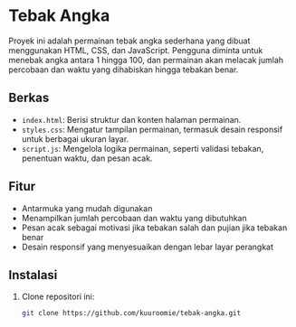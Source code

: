 # Tebak Angka

Proyek ini adalah permainan tebak angka sederhana yang dibuat menggunakan HTML, CSS, dan JavaScript. Pengguna diminta untuk menebak angka antara 1 hingga 100, dan permainan akan melacak jumlah percobaan dan waktu yang dihabiskan hingga tebakan benar.

## Berkas

- `index.html`: Berisi struktur dan konten halaman permainan.
- `styles.css`: Mengatur tampilan permainan, termasuk desain responsif untuk berbagai ukuran layar.
- `script.js`: Mengelola logika permainan, seperti validasi tebakan, penentuan waktu, dan pesan acak.

## Fitur

- Antarmuka yang mudah digunakan
- Menampilkan jumlah percobaan dan waktu yang dibutuhkan
- Pesan acak sebagai motivasi jika tebakan salah dan pujian jika tebakan benar
- Desain responsif yang menyesuaikan dengan lebar layar perangkat

## Instalasi

1. Clone repositori ini:

   ```bash
   git clone https://github.com/kuuroomie/tebak-angka.git
